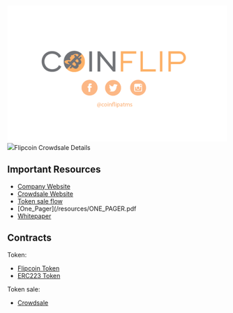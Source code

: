 
<img src = "/resources/CoinFlip_Banner.png"/>
<img src = "/


# Flipcoin Crowdsale Details



## Important Resources
- [Company Website](https://www.coinflip.tech)
- [Crowdsale Website](https://www.flipcoinsale.com)
- [Token sale flow](/SALE_MECHANISM.md)
- [One_Pager](/resources/ONE_PAGER.pdf
- [Whitepaper](/resources/WHITEPAPER.pdf)

## Contracts

Token:
- [Flipcoin Token](/sale/contracts/token/Flipcoin20.sol)
- [ERC223 Token](/sale/contracts/main/Flipcoin_Standard.sol)

Token sale:
- [Crowdsale](/sale/contracts/main/TokenSale.sol)




